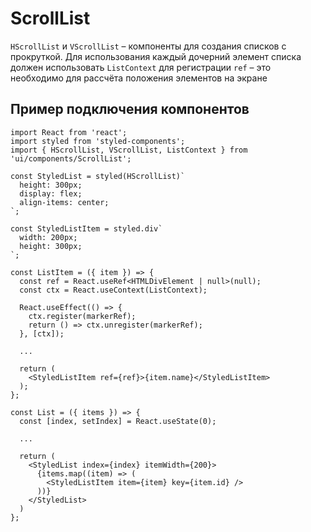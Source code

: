 # ScrollList

`HScrollList` и `VScrollList` – компоненты для создания списков с прокруткой. Для использования каждый дочерний элемент списка должен использовать `ListContext` для регистрации `ref` – это необходимо для рассчёта положения элементов на экране

## Пример подключения компонентов

```tsx
import React from 'react';
import styled from 'styled-components';
import { HScrollList, VScrollList, ListContext } from 'ui/components/ScrollList';

const StyledList = styled(HScrollList)`
  height: 300px;
  display: flex;
  align-items: center;
`;

const StyledListItem = styled.div`
  width: 200px;
  height: 300px;
`;

const ListItem = ({ item }) => {
  const ref = React.useRef<HTMLDivElement | null>(null);
  const ctx = React.useContext(ListContext);

  React.useEffect(() => {
    ctx.register(markerRef);
    return () => ctx.unregister(markerRef);
  }, [ctx]);

  ...

  return (
    <StyledListItem ref={ref}>{item.name}</StyledListItem>
  );
};

const List = ({ items }) => {
  const [index, setIndex] = React.useState(0);

  ...

  return (
    <StyledList index={index} itemWidth={200}>
      {items.map((item) => (
        <StyledListItem item={item} key={item.id} />
      ))}
    </StyledList>
  )
};

```

